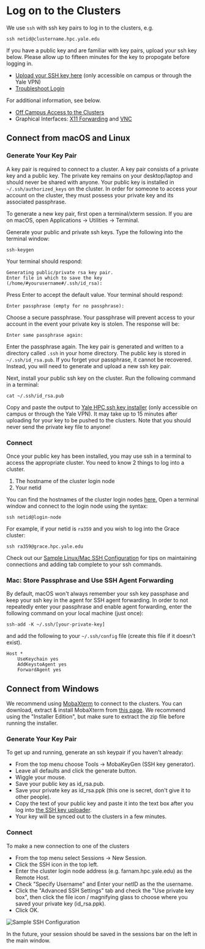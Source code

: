 # Log on to the Clusters

We use `ssh` with ssh key pairs to log in to the clusters, e.g.

```
ssh netid@clustername.hpc.yale.edu
```

If you have a public key and are familiar with key pairs, upload your ssh key below. Please allow up to fifteen minutes for the key to propogate before logging in.

*   [Upload your SSH key here](http://gold.hpc.yale.internal/cgi-bin/sshkeys.py) (only accessible on campus or through the Yale VPN)
*   [Troubleshoot Login](/clusters-at-yale/troubleshoot)

For additional information, see below.

*   [Off Campus Access to the Clusters](vpn)
*   Graphical Interfaces: [X11 Forwarding](x11) and [VNC](vnc)

## Connect from macOS and Linux

### Generate Your Key Pair

A key pair is required to connect to a cluster. A key pair consists of a private key and a public key. The private key remains on your desktop/laptop and should never be shared with anyone. Your public key is installed in `~/.ssh/authorized_keys` on the cluster. In order for someone to access your account on the cluster, they must possess your private key and its associated passphrase.

To generate a new key pair, first open a terminal/xterm session. If you are on macOS, open Applications -> Utilities -> Terminal.

Generate your public and private ssh keys. Type the following into the terminal window:

```
ssh-keygen
```

Your terminal should respond:

```
Generating public/private rsa key pair.
Enter file in which to save the key (/home/#yourusername#/.ssh/id_rsa):

```

Press Enter to accept the default value. Your terminal should respond:

```
Enter passphrase (empty for no passphrase):
```

Choose a secure passphrase. Your passphrase will prevent access to your account in the event your private key is stolen. The response will be:

```
Enter same passphrase again:
```

Enter the passphrase again. The key pair is generated and written to a directory called `.ssh` in your home directory. The public key is stored in `~/.ssh/id_rsa.pub`. If you forget your passphrase, it cannot be recovered. Instead, you will need to generate and upload a new ssh key pair.

Next, install your public ssh key on the cluster. Run the following command in a terminal:

```
cat ~/.ssh/id_rsa.pub
```

Copy and paste the output to [Yale HPC ssh key installer](http://gold.hpc.yale.internal/cgi-bin/sshkeys.py) (only accessible on campus or through the Yale VPN). It may take up to 15 minutes after uploading for your key to be pushed to the clusters. Note that you should never send the private key file to anyone!

### Connect

Once your public key has been installed, you may use ssh in a terminal to access the appropriate cluster. You need to know 2 things to log into a cluster.

1.  The hostname of the cluster login node
2.  Your netid

You can find the hostnames of the cluster login nodes [here.](/clusters-at-yale/clusters) Open a terminal window and connect to the login node using the syntax:

```
ssh netid@login-node
```

For example, if your netid is `ra359` and you wish to log into the Grace cluster:

```
ssh ra359@grace.hpc.yale.edu
```

Check out our [Sample Linux/Mac SSH Configuration](sample-config) for tips on maintaining connections and adding tab complete to your ssh commands.


### Mac: Store Passphrase and Use SSH Agent Forwarding

By default, macOS won't always remember your ssh key passphase and keep your ssh key in the agent for SSH agent forwarding. In order to not repeatedly enter your passphrase and enable agent forwarding, enter the following command on your local machine (just once):

```
ssh-add -K ~/.ssh/[your-private-key]

```

and add the following to your `~/.ssh/config` file (create this file if it doesn't exist).

```
Host *
    UseKeychain yes
    AddKeystoAgent yes
    ForwardAgent yes
```

## Connect from Windows

We recommend using [MobaXterm](https://mobaxterm.mobatek.net/) to connect to the clusters. You can download, extract & install MobaXterm from [this page](https://mobaxterm.mobatek.net/download-home-edition.html). We recommend using the "Installer Edition", but make sure to extract the zip file before running the installer.

### Generate Your Key Pair

To get up and running, generate an ssh keypair if you haven't already:

*   From the top menu choose Tools -> MobaKeyGen (SSH key generator).
*   Leave all defaults and click the generate button.
*   Wiggle your mouse.
*   Save your public key as id_rsa.pub.
*   Save your private key as id_rsa.ppk (this one is secret, don't give it to other people).
*   Copy the text of your public key and paste it into the text box after you log into [the SSH key uploader](http://gold.hpc.yale.internal/cgi-bin/sshkeys.py).
*   Your key will be synced out to the clusters in a few minutes.

### Connect

To make a new connection to one of the clusters

*   From the top menu select Sessions -> New Session.
*   Click the SSH icon in the top left.
*   Enter the cluster login node address (e.g. farnam.hpc.yale.edu) as the Remote Host.
*   Check "Specify Username" and Enter your netID as the the username.
*   Click the "Advanced SSH Settings" tab and check the "Use private key box", then click the file icon / magnifying glass to choose where you saved your private key (id_rsa.ppk).
*   Click OK.

![Sample SSH Configuration](/img/ssh_connection.png)

In the future, your session should be saved in the sessions bar on the left in the main window.
